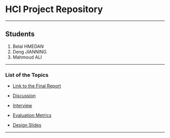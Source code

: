 # HCI Project Repository

---

## Students

1. Belal HMEDAN
2. Deng JIANNING
3. Mahmoud ALI

---

### List of the Topics

- [Link to the Final Report](https://ensiwiki.ensimag.fr/index.php?title=Smart_Home_Automation_for_Elderly)

- [Discussion](Discussion.md)

- [Interview](Interview.md)

- [Evaluation Metrics](Evaluation.md)

- [Design Slides](https://docs.google.com/presentation/d/15MXUAz729Qe6ez1C8bD8ofctq11Tkn9BfhUjP6ilgbo/edit#slide=id.g784f21ca10_0_2175)

---
